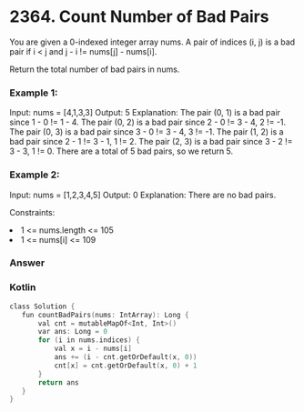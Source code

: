 <h1>2364. Count Number of Bad Pairs</h1>

You are given a 0-indexed integer array nums. A pair of indices (i, j) is a bad pair if i < j and j - i != nums[j] - nums[i].

Return the total number of bad pairs in nums.

 

<h3>Example 1:</h3>

Input: nums = [4,1,3,3]
Output: 5
Explanation: The pair (0, 1) is a bad pair since 1 - 0 != 1 - 4.
The pair (0, 2) is a bad pair since 2 - 0 != 3 - 4, 2 != -1.
The pair (0, 3) is a bad pair since 3 - 0 != 3 - 4, 3 != -1.
The pair (1, 2) is a bad pair since 2 - 1 != 3 - 1, 1 != 2.
The pair (2, 3) is a bad pair since 3 - 2 != 3 - 3, 1 != 0.
There are a total of 5 bad pairs, so we return 5.
<h3>Example 2:</h3>

Input: nums = [1,2,3,4,5]
Output: 0
Explanation: There are no bad pairs.
 

Constraints:

<li>1 <= nums.length <= 105</li>
<li>1 <= nums[i] <= 109</li>

<h3>Answer</h3>

<h3>Kotlin</h3>

 ```c
class Solution {
    fun countBadPairs(nums: IntArray): Long {
        val cnt = mutableMapOf<Int, Int>()
        var ans: Long = 0
        for (i in nums.indices) {
            val x = i - nums[i]
            ans += (i - cnt.getOrDefault(x, 0))
            cnt[x] = cnt.getOrDefault(x, 0) + 1
        }
        return ans
    }
}

 ```
